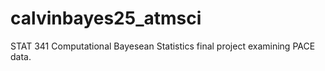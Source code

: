 # calvinbayes25_atmsci
STAT 341 Computational Bayesean Statistics final project examining PACE data. 
